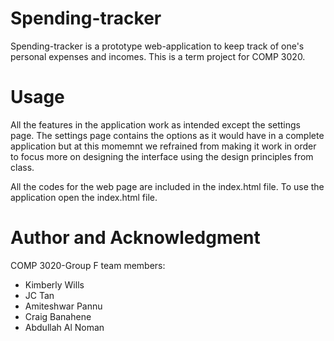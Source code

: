 # Spending-tracker
Spending-tracker is a prototype web-application to keep track of one's personal expenses and incomes. This is a term project for COMP 3020.

# Usage
All the features in the application work as intended except the settings page. The settings page contains the options as it would have in a complete application but at this momemnt we refrained from making it work in order to focus more on designing the interface using the design principles from class. 

All the codes for the web page are included in the index.html file. To use the application open the index.html file.

# Author and Acknowledgment 
COMP 3020-Group F team members:
- Kimberly Wills
- JC Tan
- Amiteshwar Pannu  
- Craig Banahene
- Abdullah Al Noman
